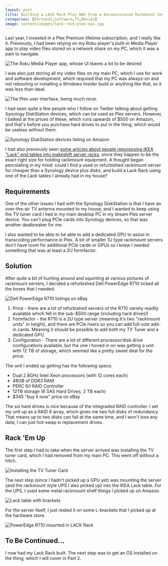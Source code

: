 ```yaml
---
layout: post
title: Building a LACK Rack Plex NAS From a Decomissioned Rackmount Server, Part 1
categories: [Personal,Software,TV,Movies]
image: content/images/lack-rack-plex-nas.jpg
---
```


Last year, I invested in a Plex Premium lifetime subscription, and I really like it. Previously, I had been relying on my Roku player's built-in Media Player app to play video files stored on a network share on my PC, which it was a pain to navigate.

![The Roku Media Player app, whose UI leaves a lot to be desired](https://www.bradwestness.com/content/images/roku-media-player.jpg)

I was also just storing all my video files on my main PC, which I use for work and software development, which required that my PC was always-on and not rebooting or installing a Windows Insider build or anything like that, so it was less than ideal.

![The Plex user interface, being much nicer.](https://www.bradwestness.com/content/images/plex-ui.jpg)

I had seen quite a few people who I follow on Twitter talking about getting Synology DiskStation devices, which can be used as Plex servers. However, I balked at the prices of these, which runs upwards of $500 on Amazon, and that's before you purchase hard drives to put in the thing, which would be useless without them.

![Synology DiskStation devices listing on Amazon](https://www.bradwestness.com/content/images/synology-amazon.jpg)

I had also previously seen [some articles about people repurposing IKEA "Lack" end tables into makeshift server racks](https://www.instructables.com/id/LACK-the-rack/), since they happen to be the exact right size for holding rackmount equipment. A thought began percolating in my mind: could I find a used or refurbished rackmount server for cheaper than a Synology device plus disks, and build a Lack Rack using one of the Lack tables I already had in my house?

## Requirements

One of the other issues I had with the Synology DiskStation is that I have an over-the-air TV antenna mounted to my house, and I wanted to keep using the TV tuner card I had in my main desktop PC in my dream Plex server device. You can't plug PCIe cards into Synology devices, so that was another dealbreaker for me. 

I also wanted to be able to be able to add a dedicated GPU to assist in transcoding performance in Plex. A lot of smaller 1U type rackmount servers don't have room for additional PCIe cards or GPUs so I knew I needed something that was at least a 2U formfactor.

## Solution

After quite a bit of hunting around and squinting at various pictures of rackmount servers, I decided a refurbished Dell PowerEdge R710 ticked all the boxes that I needed.

![Dell PowerEdge R710 listings on eBay](https://www.bradwestness.com/content/images/poweredge-ebay.jpg)

1. Price - there are a lot of refurbished servers of the R710 variety readily available which fell in the sub-$500 range (including hard drives!)
2. Formfactor - the R710 is a 2U type server (meaning it's two "rackmount units" in height), and there are PCIe risers so you can add full-size add-in cards. Meaning it should be possible to add both my TV Tuner and a dedicated GPU.
3. Configuration - There are a lot of different processor/disk drive configurations available, but the one I honed in on was getting a unit with 12 TB of storage, which seemed like a pretty sweet deal for the price.

The unit I ended up getting has the following specs:

* Dual 2.8GHz Intel Xeon processors (with 12 cores each)
* 48GB of DDR3 RAM
* PERC 6/I RAID Controller
* 12TB storage (6 SAS Hard Drives, 2 TB each)
* $345 "buy it now" price on eBay

The six hard drives is nice because of the integraded RAID controller. I set my unit up as a RAID 6 array, which gives me two full disks of redundancy. That means up to two disks can fail at the same time, and I won't lose any data; I can just hot-swap in replacement drives.

## Rack 'Em Up

The first step I had to take when the server arrived was installing the TV tuner card, which I had removed from my main PC. This went off without a hitch.

![Installing the TV Tuner Card](https://www.bradwestness.com/content/images/poweredge-tv-tuner.jpg)

The next step (since I hadn't picked up a GPU yet) was mounting the server (and the rackmount style UPS I also picked up) into the IKEA Lack table. For the UPS, I used some metal rackmount shelf things I picked up on Amazon. 

![Lack table with brackets](https://www.bradwestness.com/content/images/lack-brackets.jpg)

For the server itself, I just rested it on some L-brackets that I picked up at the hardware store.

![PowerEdge R710 mounted in LACK Rack](https://www.bradwestness.com/content/images/poweredge-mounted.jpg)

## To Be Continued...

I now had my Lack Rack built. The next step was to get an OS installed on the thing, which I will cover in Part 2.
